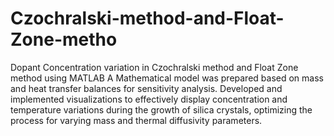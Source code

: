 # Czochralski-method-and-Float-Zone-metho
Dopant Concentration variation in Czochralski method and Float Zone method using MATLAB
A Mathematical model was prepared based on mass and heat transfer balances for sensitivity analysis. Developed and implemented visualizations to effectively display concentration and temperature variations during
the growth of silica crystals, optimizing the process for varying mass and thermal diffusivity parameters.
